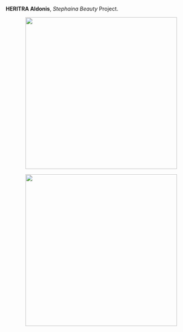 <p><strong>HERITRA Aldonis</strong>, <i>Stephaina Beauty</i> Project.</p>

<p align="center"><a href="https://laravel.com" target="_blank"><img src="https://th.bing.com/th/id/OIP.49rPtb9FXdNdGxIEmPYjoQHaHa?pid=ImgDet&rs=1" width="400"></a></p>

<p align="center"><a href="https://laravel.com" target="_blank"><img src="https://raw.githubusercontent.com/laravel/art/master/logo-lockup/5%20SVG/2%20CMYK/1%20Full%20Color/laravel-logolockup-cmyk-red.svg" width="400"></a></p>
